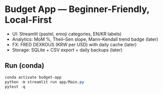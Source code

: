 # Budget App — Beginner-Friendly, Local-First

- UI: Streamlit (pastel, emoji categories, EN/KR labels)
- Analytics: MoM %, Theil–Sen slope, Mann–Kendall trend badge (later)
- FX: FRED DEXKOUS (KRW per USD) with daily cache (later)
- Storage: SQLite + CSV export + daily backups (later)

## Run (conda)
```powershell
conda activate budget-app
python -m streamlit run app/Main.py
pytest -q
